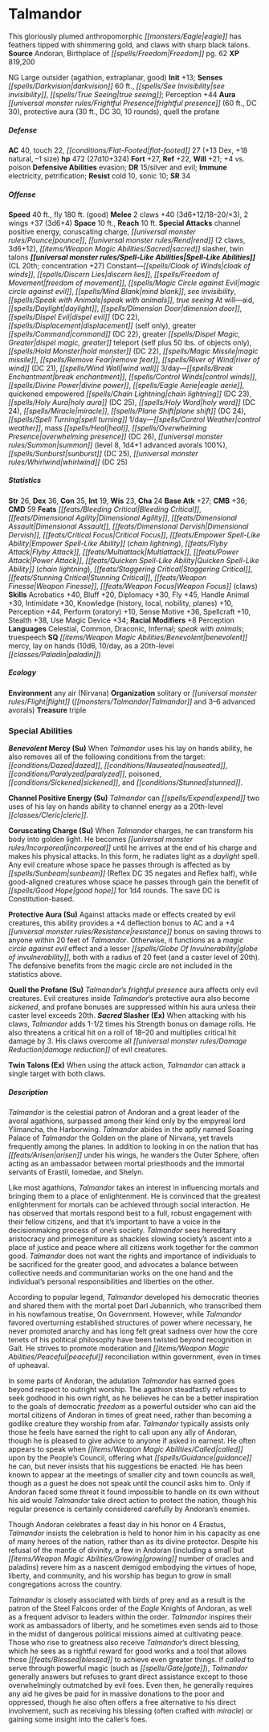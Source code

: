 ﻿---
cssclass: [monsters]
title1: Talmandor
desc_short: This gloriously plumed anthropomorphic eagle has feathers tipped with
  shimmering gold, and claws with sharp black talons.
title2: Talmandor
CR: 23
sources:
- name: Andoran, Birthplace of Freedom
  page: 62
  link: http://paizo.com/products/btpy9dz4?Pathfinder-Campaign-Setting-Andoran-Birthplace-of-Freedom
XP: 819200
alignment: NG
size: Large
type: outsider
subtypes:
- agathion
- extraplanar
- good
initiative:
  bonus: 13
senses:
  darkvision: 60
  see invisibility: true
  true seeing: true
auras:
- name: frightful presence
  radius: 60
  DC: 30
- name: protective aura
  radius: 30
  DC: 30
  duration: 10 rounds
- name: quell the profane
AC:
  AC: 40
  touch: 22
  flat_footed: 27
  components:
    dex: 13
    natural: 18
    size: -1
HP:
  HP: 472
  long: 27d10+324
saves:
  fort: 27
  ref: 22
  will: 21
  other: +4 vs. poison
defensive_abilities:
- evasion
DR:
- amount: 15
  weakness: silver and evil
immunities:
- electricity
- petrification
resistances:
  cold: 10
  sonic: 10
SR: 34
speeds:
  base: 40
  fly: 180
  fly_maneuverability: good
attacks:
  melee:
  - - text: 2 claws +40 (3d6+12/18-20/×3)
      entries:
      - - damage: 3d6+12
          crit_range: 18-20
          crit_multiplier: 3
      count: 2
      attack: claws
      bonus:
      - 40
    - text: 2 wings +37 (3d6+4)
      entries:
      - - damage: 3d6+4
      count: 2
      attack: wings
      bonus:
      - 37
  special:
  - channel positive energy
  - coruscating charge
  - pounce
  - rend (2 claws, 3d6+12)
  - sacred slasher
  - twin talons
space: 10
reach: 10
spell_like_abilities:
  entries:
  - superscripts:
    - APG
    name: cloak of winds
    source: default
    freq: Constant
  - name: discern lies
    source: default
    freq: Constant
  - name: freedom of movement
    source: default
    freq: Constant
  - name: magic circle against evil
    source: default
    freq: Constant
  - name: mind blank
    source: default
    freq: Constant
  - name: see invisibility
    source: default
    freq: Constant
  - name: speak with animals
    source: default
    freq: Constant
  - name: true seeing
    source: default
    freq: Constant
  - name: aid
    source: default
    freq: At will
  - name: daylight
    source: default
    freq: At will
  - name: dimension door
    source: default
    freq: At will
  - name: dispel evil
    source: default
    freq: At will
    DC: 22
  - name: displacement
    source: default
    freq: At will
    other: self only
  - name: greater command
    source: default
    freq: At will
    DC: 22
  - name: greater dispel magic
    source: default
    freq: At will
  - name: greater teleport
    source: default
    freq: At will
    other: self plus 50 lbs. of objects only
  - name: hold monster
    source: default
    freq: At will
    DC: 22
  - name: magic missile
    source: default
    freq: At will
  - name: remove fear
    source: default
    freq: At will
  - superscripts:
    - APG
    name: river of wind
    source: default
    freq: At will
    DC: 21
  - name: wind wall
    source: default
    freq: At will
  - name: break enchantment
    source: default
    freq: 3/day
  - name: control winds
    source: default
    freq: 3/day
  - name: divine power
    source: default
    freq: 3/day
  - superscripts:
    - UM
    name: eagle aerie
    source: default
    freq: 3/day
  - name: quickened empowered chain lightning
    source: default
    freq: 3/day
    DC: 23
  - name: holy aura
    source: default
    freq: 3/day
    DC: 25
  - name: holy word
    source: default
    freq: 3/day
    DC: 24
  - name: miracle
    source: default
    freq: 3/day
  - name: plane shift
    source: default
    freq: 3/day
    DC: 24
  - name: spell turning
    source: default
    freq: 3/day
  - name: control weather
    source: default
    freq: 1/day
  - name: mass heal
    source: default
    freq: 1/day
  - superscripts:
    - UM
    name: overwhelming presence
    source: default
    freq: 1/day
    DC: 26
  - name: summon
    source: default
    freq: 1/day
    level: 8
    summons:
    - name: 1d4+1 advanced avorals
      chance: 100%
  - name: sunburst
    source: default
    freq: 1/day
    DC: 25
  - name: whirlwind
    source: default
    freq: 1/day
    DC: 25
  sources:
  - name: default
    CL: 20
    concentration: 27
ability_scores:
  STR: 26
  DEX: 36
  CON: 35
  INT: 19
  WIS: 23
  CHA: 24
BAB: 27
CMB: 36
CMD: 59
feats:
- name: Bleeding Critical
- superscripts:
  - APG
  name: Dimensional Agility
- superscripts:
  - APG
  name: Dimensional Assault
- superscripts:
  - APG
  name: Dimensional Dervish
- name: Critical Focus
- name: Empower Spell-Like Ability (chain lightning)
- name: Flyby Attack
- name: Multiattack
- name: Power Attack
- name: Quicken Spell-Like Ability (chain lightning)
- name: Staggering Critical
- name: Stunning Critical
- name: Weapon Finesse
- name: Weapon Focus (claws)
skills:
  Acrobatics: 40
  Bluff: 20
  Diplomacy: 30
  Fly: 45
  Handle Animal: 30
  Intimidate: 30
  Knowledge (history): 10
  Knowledge (local): 10
  Knowledge (nobility): 10
  Knowledge (planes): 10
  Perception: 44
  Perform (oratory): 10
  Sense Motive: 36
  Spellcraft: 10
  Stealth: 38
  Use Magic Device: 34
  _racial_mods:
    Perception:
      _: 8
languages:
- Celestial
- Common
- Draconic
- Infernal
- speak with animals
- truespeech
special_qualities:
- benevolent mercy
- lay on hands (10d6, 10/day, as a 20th-level paladin)
ecology:
  environment: any air (Nirvana)
  organization: solitary or flight (Talmandor and 3-6 advanced avorals)
  treasure_type: triple
special_abilities:
  Benevolent Mercy (Su): 'When Talmandor uses his lay on hands ability, he also removes
    all of the following conditions from the target: dazed, nauseated, paralyzed,
    poisoned, sickened, and stunned.'
  Channel Positive Energy (Su): Talmandor can expend two uses of his lay on hands
    ability to channel energy as a 20th-level cleric.
  Coruscating Charge (Su): When Talmandor charges, he can transform his body into
    golden light. He becomes incorporeal until he arrives at the end of his charge
    and makes his physical attacks. In this form, he radiates light as a daylight
    spell. Any evil creature whose space he passes through is affected as by sunbeam
    (Reflex DC 35 negates and Reflex half), while good-aligned creatures whose space
    he passes through gain the benefit of good hope for 1d4 rounds. The save DC is
    Constitution-based.
  Protective Aura (Su): Against attacks made or effects created by evil creatures,
    this ability provides a +4 deflection bonus to AC and a +4 resistance bonus on
    saving throws to anyone within 20 feet of Talmandor. Otherwise, it functions as
    a magic circle against evil effect and a lesser globe of invulnerability, both
    with a radius of 20 feet (and a caster level of 20th). The defensive benefits
    from the magic circle are not included in the statistics above.
  Quell the Profane (Su): Talmandor's frightful presence aura affects only evil creatures.
    Evil creatures inside Talmandor's protective aura also become sickened, and profane
    bonuses are suppressed within his aura unless their caster level exceeds 20th.
  Sacred Slasher (Ex): When attacking with his claws, Talmandor adds 1-1/2 times his
    Strength bonus on damage rolls. He also threatens a critical hit on a roll of
    18-20 and multiplies critical hit damage by 3. His claws overcome all damage reduction
    of evil creatures.
  Twin Talons (Ex): When using the attack action, Talmandor can attack a single target
    with both claws.
desc_long: |-
  Talmandor is the celestial patron of Andoran and a great leader of the avoral agathions, surpassed among their kind only by the empyreal lord Ylimancha, the Harborwing. Talmandor abides in the aptly named Soaring Palace of Talmandor the Golden on the plane of Nirvana, yet travels frequently among the planes. In addition to looking in on the nation that has arisen under his wings, he wanders the Outer Sphere, often acting as an ambassador between mortal priesthoods and the immortal servants of Erastil, Iomedae, and Shelyn.

  Like most agathions, Talmandor takes an interest in influencing mortals and bringing them to a place of enlightenment. He is convinced that the greatest enlightenment for mortals can be achieved through social interaction. He has observed that mortals respond best to a full, robust engagement with their fellow citizens, and that it's important to have a voice in the decisionmaking process of one's society. Talmandor sees hereditary aristocracy and primogeniture as shackles slowing society's ascent into a place of justice and peace where all citizens work together for the common good. Talmandor does not want the rights and importance of individuals to be sacrificed for the greater good, and advocates a balance between collective needs and communitarian works on the one hand and the individual's personal responsibilities and liberties on the other.

  According to popular legend, Talmandor developed his democratic theories and shared them with the mortal poet Darl Jubannich, who transcribed them in his nowfamous treatise, On Government. However, while Talmandor favored overturning established structures of power where necessary, he never promoted anarchy and has long felt great sadness over how the core tenets of his political philosophy have been twisted beyond recognition in Galt. He strives to promote moderation and peaceful reconciliation within government, even in times of upheaval.

  In some parts of Andoran, the adulation Talmandor has earned goes beyond respect to outright worship. The agathion steadfastly refuses to seek godhood in his own right, as he believes he can be a better inspiration to the goals of democratic freedom as a powerful outsider who can aid the mortal citizens of Andoran in times of great need, rather than becoming a godlike creature they worship from afar. Talmandor typically assists only those he feels have earned the right to call upon any ally of Andoran, though he is pleased to give advice to anyone if asked in earnest. He often appears to speak when called upon by the People's Council, offering what guidance he can, but never insists that his suggestions be enacted. He has been known to appear at the meetings of smaller city and town councils as well, though as a guest he does not speak until the council asks him to. Only if Andoran faced some threat it found impossible to handle on its own without his aid would Talmandor take direct action to protect the nation, though his regular presence is certainly considered carefully by Andoran's enemies.

  Though Andoran celebrates a feast day in his honor on 4 Erastus, Talmandor insists the celebration is held to honor him in his capacity as one of many heroes of the nation, rather than as its divine protector. Despite his refusal of the mantle of divinity, a few in Andoran (including a small but growing number of oracles and paladins) revere him as a nascent demigod embodying the virtues of hope, liberty, and community, and his worship has begun to grow in small congregations across the country.

  Talmandor is closely associated with birds of prey and as a result is the patron of the Steel Falcons order of the Eagle Knights of Andoran, as well as a frequent advisor to leaders within the order. Talmandor inspires their work as ambassadors of liberty, and he sometimes even sends aid to those in the midst of dangerous political missions aimed at cultivating peace. Those who rise to greatness also receive Talmandor's direct blessing, which he sees as a rightful reward for good works and a tool that allows those blessed to achieve even greater things. If called to serve through powerful magic (such as gate), Talmandor generally answers but refuses to grant direct assistance except to those overwhelmingly outmatched by evil foes. Even then, he generally requires any aid he gives be paid for in massive donations to the poor and oppressed, though he also often offers a free alternative to his direct involvement, such as receiving his blessing (often crafted with miracle) or gaining some insight into the caller's foes.

---

# Talmandor
This gloriously plumed anthropomorphic _[[monsters/Eagle|eagle]]_ has feathers tipped with shimmering gold, and claws with sharp black talons.
**Source** Andoran, Birthplace of _[[spells/Freedom|Freedom]]_ pg. 62
**XP** 819,200

NG Large outsider (agathion, extraplanar, good)
**Init** +13; **Senses** _[[spells/Darkvision|darkvision]]_ 60 ft., _[[spells/See Invisibility|see invisibility]]_, _[[spells/True Seeing|true seeing]]_; Perception +44
**Aura** _[[universal monster rules/Frightful Presence|frightful presence]]_ (60 ft., DC 30), protective aura (30 ft., DC 30, 10 rounds), quell the profane

##### Defense

**AC** 40, touch 22, _[[conditions/Flat-Footed|flat-footed]]_ 27 (+13 Dex, +18 natural, –1 size)
**hp** 472 (27d10+324)
**Fort** +27, **Ref** +22, **Will** +21; +4 vs. poison
**Defensive Abilities** evasion; **DR** 15/silver and evil; **Immune** electricity, petrification; **Resist** cold 10, sonic 10; **SR** 34

##### Offense
**Speed** 40 ft., fly 180 ft. (good)
**Melee** 2 claws +40 (3d6+12/18–20/×3), 2 wings +37 (3d6+4)
**Space** 10 ft., **Reach** 10 ft.
**Special Attacks** channel positive energy, coruscating charge, _[[universal monster rules/Pounce|pounce]]_, _[[universal monster rules/Rend|rend]]_ (2 claws, 3d6+12), _[[items/Weapon Magic Abilities/Sacred|sacred]]_ slasher, twin talons
**_[[universal monster rules/Spell-Like Abilities|Spell-Like Abilities]]_** (CL 20th; concentration +27)
Constant—_[[spells/Cloak of Winds|cloak of winds]]_, _[[spells/Discern Lies|discern lies]]_, _[[spells/Freedom of Movement|freedom of movement]]_, _[[spells/Magic Circle against Evil|magic circle against evil]]_, _[[spells/Mind Blank|mind blank]]_, _see invisibility_, _[[spells/Speak with Animals|speak with animals]]_, _true seeing_
At will—aid, _[[spells/Daylight|daylight]]_, _[[spells/Dimension Door|dimension door]]_, _[[spells/Dispel Evil|dispel evil]]_ (DC 22), _[[spells/Displacement|displacement]]_ (self only), greater _[[spells/Command|command]]_ (DC 22), greater _[[spells/Dispel Magic, Greater|dispel magic, greater]]_ teleport (self plus 50 lbs. of objects only), _[[spells/Hold Monster|hold monster]]_ (DC 22), _[[spells/Magic Missile|magic missile]]_, _[[spells/Remove Fear|remove fear]]_, _[[spells/River of Wind|river of wind]]_ (DC 21), _[[spells/Wind Wall|wind wall]]_
3/day—_[[spells/Break Enchantment|break enchantment]]_, _[[spells/Control Winds|control winds]]_, _[[spells/Divine Power|divine power]]_, _[[spells/Eagle Aerie|eagle aerie]]_, quickened empowered _[[spells/Chain Lightning|chain lightning]]_ (DC 23), _[[spells/Holy Aura|holy aura]]_ (DC 25), _[[spells/Holy Word|holy word]]_ (DC 24), _[[spells/Miracle|miracle]]_, _[[spells/Plane Shift|plane shift]]_ (DC 24), _[[spells/Spell Turning|spell turning]]_
1/day—_[[spells/Control Weather|control weather]]_, mass _[[spells/Heal|heal]]_, _[[spells/Overwhelming Presence|overwhelming presence]]_ (DC 26), _[[universal monster rules/Summon|summon]]_ (level 8, 1d4+1 advanced avorals 100%), _[[spells/Sunburst|sunburst]]_ (DC 25), _[[universal monster rules/Whirlwind|whirlwind]]_ (DC 25)

##### Statistics
**Str** 26, **Dex** 36, **Con** 35, **Int** 19, **Wis** 23, **Cha** 24
**Base Atk** +27; **CMB** +36; **CMD** 59
**Feats** _[[feats/Bleeding Critical|Bleeding Critical]]_, _[[feats/Dimensional Agility|Dimensional Agility]]_, _[[feats/Dimensional Assault|Dimensional Assault]]_, _[[feats/Dimensional Dervish|Dimensional Dervish]]_, _[[feats/Critical Focus|Critical Focus]]_, _[[feats/Empower Spell-Like Ability|Empower Spell-Like Ability]]_ (_chain lightning_), _[[feats/Flyby Attack|Flyby Attack]]_, _[[feats/Multiattack|Multiattack]]_, _[[feats/Power Attack|Power Attack]]_, _[[feats/Quicken Spell-Like Ability|Quicken Spell-Like Ability]]_ (_chain lightning_), _[[feats/Staggering Critical|Staggering Critical]]_, _[[feats/Stunning Critical|Stunning Critical]]_, _[[feats/Weapon Finesse|Weapon Finesse]]_, _[[feats/Weapon Focus|Weapon Focus]]_ (claws)
**Skills** Acrobatics +40, Bluff +20, Diplomacy +30, Fly +45, Handle Animal +30, Intimidate +30, Knowledge (history, local, nobility, planes) +10, Perception +44, Perform (oratory) +10, Sense Motive +36, Spellcraft +10, Stealth +38, Use Magic Device +34; **Racial Modifiers** +8 Perception
**Languages** Celestial, Common, Draconic, Infernal; _speak with animals_; truespeech
**SQ** _[[items/Weapon Magic Abilities/Benevolent|benevolent]]_ mercy, lay on hands (10d6, 10/day, as a 20th-level _[[classes/Paladin|paladin]]_)

##### Ecology

**Environment** any air (Nirvana)
**Organization** solitary or _[[universal monster rules/Flight|flight]]_ (_[[monsters/Talmandor|Talmandor]]_ and 3–6 advanced avorals)
**Treasure** triple

### Special Abilities

**_Benevolent_ Mercy (Su)** When _Talmandor_ uses his lay on hands ability, he also removes all of the following conditions from the target: _[[conditions/Dazed|dazed]]_, _[[conditions/Nauseated|nauseated]]_, _[[conditions/Paralyzed|paralyzed]]_, poisoned, _[[conditions/Sickened|sickened]]_, and _[[conditions/Stunned|stunned]]_.

**Channel Positive Energy (Su)** _Talmandor_ can _[[spells/Expend|expend]]_ two uses of his lay on hands ability to channel energy as a 20th-level _[[classes/Cleric|cleric]]_.

**Coruscating Charge (Su)** When _Talmandor_ charges, he can transform his body into golden light. He becomes _[[universal monster rules/Incorporeal|incorporeal]]_ until he arrives at the end of his charge and makes his physical attacks. In this form, he radiates light as a _daylight_ spell. Any evil creature whose space he passes through is affected as by _[[spells/Sunbeam|sunbeam]]_ (Reflex DC 35 negates and Reflex half), while good-aligned creatures whose space he passes through gain the benefit of _[[spells/Good Hope|good hope]]_ for 1d4 rounds. The save DC is Constitution-based.

**Protective Aura (Su)** Against attacks made or effects created by evil creatures, this ability provides a +4 deflection bonus to AC and a +4 _[[universal monster rules/Resistance|resistance]]_ bonus on saving throws to anyone within 20 feet of _Talmandor_. Otherwise, it functions as a _magic circle against evil_ effect and a lesser _[[spells/Globe Of Invulnerability|globe of invulnerability]]_, both with a radius of 20 feet (and a caster level of 20th). The defensive benefits from the magic circle are not included in the statistics above.

**Quell the Profane (Su)** _Talmandor_’s _frightful presence_ aura affects only evil creatures. Evil creatures inside _Talmandor_’s protective aura also become _sickened_, and profane bonuses are suppressed within his aura unless their caster level exceeds 20th.
**_Sacred_ Slasher (Ex)** When attacking with his claws, _Talmandor_ adds 1-1/2 times his Strength bonus on damage rolls. He also threatens a critical hit on a roll of 18–20 and multiplies critical hit damage by 3. His claws overcome all _[[universal monster rules/Damage Reduction|damage reduction]]_ of evil creatures.

**Twin Talons (Ex)** When using the attack action, _Talmandor_ can attack a single target with both claws.

##### Description

_Talmandor_ is the celestial patron of Andoran and a great leader of the avoral agathions, surpassed among their kind only by the empyreal lord Ylimancha, the Harborwing. _Talmandor_ abides in the aptly named Soaring Palace of _Talmandor_ the Golden on the plane of Nirvana, yet travels frequently among the planes. In addition to looking in on the nation that has _[[feats/Arisen|arisen]]_ under his wings, he wanders the Outer Sphere, often acting as an ambassador between mortal priesthoods and the immortal servants of Erastil, Iomedae, and Shelyn.

Like most agathions, _Talmandor_ takes an interest in influencing mortals and bringing them to a place of enlightenment. He is convinced that the greatest enlightenment for mortals can be achieved through social interaction. He has observed that mortals respond best to a full, robust engagement with their fellow citizens, and that it’s important to have a voice in the decisionmaking process of one’s society. _Talmandor_ sees hereditary aristocracy and primogeniture as shackles slowing society’s ascent into a place of justice and peace where all citizens work together for the common good. _Talmandor_ does not want the rights and importance of individuals to be sacrificed for the greater good, and advocates a balance between collective needs and communitarian works on the one hand and the individual’s personal responsibilities and liberties on the other.

According to popular legend, _Talmandor_ developed his democratic theories and shared them with the mortal poet Darl Jubannich, who transcribed them in his nowfamous treatise, On Government. However, while _Talmandor_ favored overturning established structures of power where necessary, he never promoted anarchy and has long felt great sadness over how the core tenets of his political philosophy have been twisted beyond recognition in Galt. He strives to promote moderation and _[[items/Weapon Magic Abilities/Peaceful|peaceful]]_ reconciliation within government, even in times of upheaval.

In some parts of Andoran, the adulation _Talmandor_ has earned goes beyond respect to outright worship. The agathion steadfastly refuses to seek godhood in his own right, as he believes he can be a better inspiration to the goals of democratic _freedom_ as a powerful outsider who can aid the mortal citizens of Andoran in times of great need, rather than becoming a godlike creature they worship from afar. _Talmandor_ typically assists only those he feels have earned the right to call upon any ally of Andoran, though he is pleased to give advice to anyone if asked in earnest. He often appears to speak when _[[items/Weapon Magic Abilities/Called|called]]_ upon by the People’s Council, offering what _[[spells/Guidance|guidance]]_ he can, but never insists that his suggestions be enacted. He has been known to appear at the meetings of smaller city and town councils as well, though as a guest he does not speak until the council asks him to. Only if Andoran faced some threat it found impossible to handle on its own without his aid would _Talmandor_ take direct action to protect the nation, though his regular presence is certainly considered carefully by Andoran’s enemies.

Though Andoran celebrates a feast day in his honor on 4 Erastus, _Talmandor_ insists the celebration is held to honor him in his capacity as one of many heroes of the nation, rather than as its divine protector. Despite his refusal of the mantle of divinity, a few in Andoran (including a small but _[[items/Weapon Magic Abilities/Growing|growing]]_ number of oracles and paladins) revere him as a nascent demigod embodying the virtues of hope, liberty, and community, and his worship has begun to grow in small congregations across the country.

_Talmandor_ is closely associated with birds of prey and as a result is the patron of the Steel Falcons order of the _Eagle_ Knights of Andoran, as well as a frequent advisor to leaders within the order. _Talmandor_ inspires their work as ambassadors of liberty, and he sometimes even sends aid to those in the midst of dangerous political missions aimed at cultivating peace. Those who rise to greatness also receive _Talmandor_’s direct blessing, which he sees as a rightful reward for good works and a tool that allows those _[[feats/Blessed|blessed]]_ to achieve even greater things. If _called_ to serve through powerful magic (such as _[[spells/Gate|gate]]_), _Talmandor_ generally answers but refuses to grant direct assistance except to those overwhelmingly outmatched by evil foes. Even then, he generally requires any aid he gives be paid for in massive donations to the poor and oppressed, though he also often offers a free alternative to his direct involvement, such as receiving his blessing (often crafted with _miracle_) or gaining some insight into the caller’s foes.